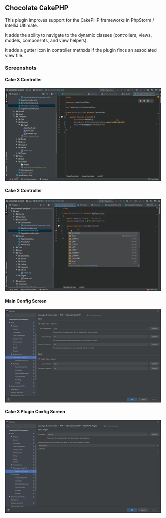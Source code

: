 ## Chocolate CakePHP

This plugin improves support for the CakePHP frameworks in PhpStorm / IntelliJ Ultimate.

It adds the ability to navigate to the dynamic classes (controllers, views, models, components, and view helpers).
 
It adds a gutter icon in controller methods if the plugin finds an associated view file.

### Screenshots

#### Cake 3 Controller

<img src="https://github.com/dmeybohm/chocolate-cakephp/blob/master/screenshots/cake3-controller.gif?raw=true" alt="Cake 3 Controller" />

#### Cake 2 Controller

![CakePHP 2 Controller](https://github.com/dmeybohm/chocolate-cakephp/blob/master/screenshots/cake2-controller.gif?raw=true)

#### Main Config Screen

![Main config screen](https://github.com/dmeybohm/chocolate-cakephp/blob/master/screenshots/main-preferences.gif?raw=true)

#### Cake 3 Plugin Config Screen

![CakePHP 3 Controller](https://github.com/dmeybohm/chocolate-cakephp/blob/master/screenshots/plugin-preferences.gif?raw=true)
